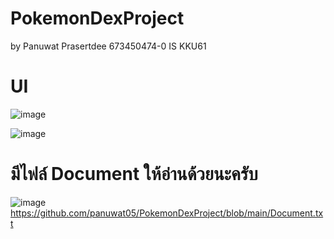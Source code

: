 # PokemonDexProject 
by Panuwat Prasertdee 673450474-0 IS KKU61


# UI
![image](https://github.com/user-attachments/assets/3b5cb883-7bff-4a1b-aaa4-067f0d3ccdff)


![image](https://github.com/user-attachments/assets/7b8210cd-84d9-4ad9-b778-3545b2d49fd2)

# มีไฟล์ Document ให้อ่านด้วยนะครับ

![image](https://github.com/user-attachments/assets/97412a4c-0229-4f9f-87d8-79573922f7e1)
https://github.com/panuwat05/PokemonDexProject/blob/main/Document.txt


 
